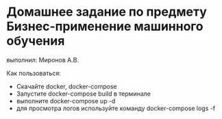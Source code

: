 # Домашнее задание по предмету Бизнес-применение машинного обучения

выполнил: Миронов А.В. 

Как пользоваться:
- Скачайте docker, docker-compose
- Запустите docker-compose build в терминале
- выполните docker-compose up -d
- для просмотра логов используйте команду docker-compose logs -f
